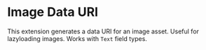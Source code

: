 # Image Data URI

This extension generates a data URI for an image asset. Useful for lazyloading images. Works with `Text` field types.
